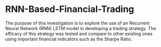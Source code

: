 # RNN-Based-Financial-Trading
The purpose of this investigation is to explore the use of an Recurrent Neural Network (RNN) LSTM model in developing a trading strategy. The efficacy of this strategy was tested and compare to other existing ones using important financial indicators such as the Sharpe Ratio.
